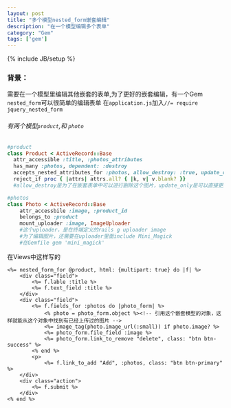 ```yaml
---
layout: post
title: "多个模型nested_form嵌套编辑"
description: "在一个模型编辑多个表单"
category: "Gem"
tags: ['gem']
---
```

{% include JB/setup %}

### 背景：
  需要在一个模型里编辑其他嵌套的表单,为了更好的嵌套编辑，有一个Gem `nested_form`可以很简单的编辑表单
	在`application.js`加入`//= require jquery_nested_form`
###### 有两个模型`product`,和 `photo`


```ruby
#product
class Product < ActiveRecord::Base
  attr_accessible :title, :photos_attributes
  has_many :photos, dependent: :destroy
  accepts_nested_attributes_for :photos, allow_destroy: :true, update_only: :true,
  reject_if proc { |attrs| attrs.all? { |k, v| v.blank? }}
  #allow_destroy是为了在嵌套表单中可以进行删除这个图片，update_only是可以直接更新其中的一个图片

#photos
class Photo < ActiveRecord::Base
	attr_accessbile :image, :product_id
	belongs_to :product
	mount_uploader :image, ImageUploader
	#这个uploader，是在终端定义的rails g uploader image
	#为了编辑图片，还需要在uploader里面include Mini_Magick
	#在Gemfile gem 'mini_magick'
```
在Views中这样写的

```erb
<%= nested_form_for @product, html: {multipart: true} do |f| %>
	<div class="field">
		<%= f.lable :title %>
		<%= f.text_field :title %>
	</div>
	<div class="field">
		<%= f.fields_for :photos do |photo_form| %>
			<% photo = photo_form.object %><!-- 引用这个嵌套模型的对象，这样就能从这个对象中找到有已经上传过的图片 -->
			<%= image_tag(photo.image_url(:small)) if photo.image? %>
			<%= photo_form.file_field :image %>
			<%= photo_form.link_to_remove "delete", class: "btn btn-success" %>
		<% end %>
		<p>
			<%= f.link_to_add "Add", :photos, class: "btn btn-primary" %>
	</div>
	<div class="action">
		<%= f.submit %>
	</div>
<% end %>
```


